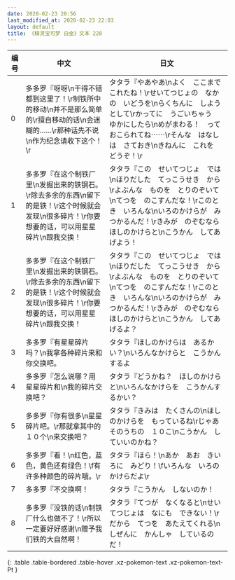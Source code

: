 ```yaml
---
date: 2020-02-23 20:56
last_modified_at: 2020-02-23 22:03
layout: default
title: 《精灵宝可梦 白金》文本 228
---
```

| 编号 | 中文 | 日文 |
| ---- | ---- | ---- |
| 0 | 多多罗『呀呀\n干得不错都到这里了！\r制铁所中的移动\n并不是那么简单的\r擅自移动的话\n会迷糊的……\r那种话先不说\n作为纪念请收下这个！\r | タタラ『やあやあ\nよく　ここまで　これたね！\rせいてつじょの　なかの　いどうを\nらくちんに　しようとして\rかってに　うごいちゃう　ゆかにしたら\nめがまわる！　って　おこられてね⋯⋯\rそんな　はなしは　さておき\nきねんに　これを　どうぞ！\r |
| 1 | 多多罗『在这个制铁厂里\n发掘出来的铁钢石。\r除去多余的东西\n留下的是铁！\r这个时候就会发现\n很多碎片！\r你要想要的话，可以用星星碎片\n跟我交换！ | タタラ『この　せいてつじょ　では\nほりだした　てっこうせき　から\rよぶんな　ものを　とりのぞいて\nてつを　のこすんだな！\rこのとき　いろんな\nいろのかけらが　みつかるんだ！\rきみが　のぞむなら　ほしのかけらと\nこうかん　してあげよう！ |
| 2 | 多多罗『在这个制铁厂里\n发掘出来的铁钢石。\r除去多余的东西\n留下的是铁！\r这个时候就会发现\n很多碎片！\r你要想要的话，可以用星星碎片\n跟我交换！ | タタラ『この　せいてつじょ　では\nほりだした　てっこうせき　から\rよぶんな　ものを　とりのぞいて\nてつを　のこすんだな！\rこのとき　いろんな\nいろのかけらが　みつかるんだ！\rきみが　のぞむなら　ほしのかけらと\nこうかん　してあげるよ？ |
| 3 | 多多罗『有星星碎片吗？\n我拿各种碎片来和你交换吧。 | タタラ『ほしのかけらは　あるかい？\nいろんなかけらと　こうかん　するよ |
| 4 | 多多罗『怎么说哪？用星星碎片和\n我的碎片交换吧？ | タタラ『どうかね？　ほしのかけらと\nいろんなかけらを　こうかんするかい？ |
| 5 | 多多罗『你有很多\n星星碎片吧。\r那就拿其中的１０个\n来交换吧？ | タタラ『きみは　たくさんの\nほしのかけらを　もっているね\rじゃあ　そのうちの　１０こ\nこうかん　していいのかね？ |
| 6 | 多多罗『看！\n红色，蓝色，黄色还有绿色！\f有许多种颜色的碎片哦。\r | タタラ『ほら！\nあか　あお　きいろに　みどり！\fいろんな　いろの　かけらだよ\r |
| 7 | 多多罗『不交换啊！ | タタラ『こうかん　しないのか！ |
| 8 | 多多罗『没铁的话\n制铁厂什么也做不了！\r所以一定要好好感谢\n赠予我们铁的大自然啊！ | タタラ『てつが　なくなると\nせいてつじょは　なにも　できない！\rだから　てつを　あたえてくれる\nしぜんに　かんしゃ　しているのだ！ |
{: .table .table-bordered .table-hover .xz-pokemon-text .xz-pokemon-text-Pt }